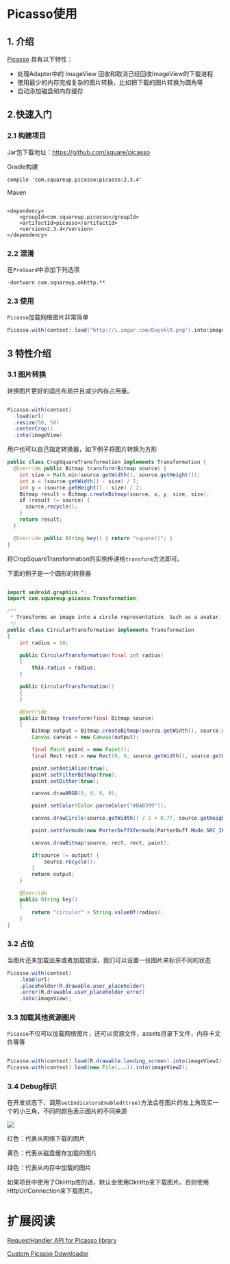 # Picasso使用



## 1. 介绍

[Picasso](http://square.github.io/picasso/) 具有以下特性：

* 处理Adapter中的 ImageView 回收和取消已经回收ImageView的下载进程
* 使用最少的内存完成复杂的图片转换，比如把下载的图片转换为圆角等
* 自动添加磁盘和内存缓存

## 2.快速入门

### 2.1 构建项目

Jar包下载地址：<https://github.com/square/picasso>

Gradle构建

```
compile 'com.squareup.picasso:picasso:2.3.4'

```
Maven

```

<dependency>
    <groupId>com.squareup.picasso</groupId>
    <artifactId>picasso</artifactId>
    <version>2.3.4</version>
</dependency>

```
### 2.2 混淆

在`ProGuard`中添加下列选项

```
-dontwarn com.squareup.okhttp.**

```

### 2.3 使用

`Picasso`加载网络图片非常简单

```java
Picasso.with(context).load("http://i.imgur.com/DvpvklR.png").into(imageView);

```

## 3 特性介绍

### 3.1 图片转换

转换图片更好的适应布局并且减少内存占用量。

```java

Picasso.with(context)
  .load(url)
  .resize(50, 50)
  .centerCrop()
  .into(imageView)

```

用户也可以自己指定转换器，如下例子将图片转换为方形

```java
public class CropSquareTransformation implements Transformation {
  @Override public Bitmap transform(Bitmap source) {
    int size = Math.min(source.getWidth(), source.getHeight());
    int x = (source.getWidth() - size) / 2;
    int y = (source.getHeight() - size) / 2;
    Bitmap result = Bitmap.createBitmap(source, x, y, size, size);
    if (result != source) {
      source.recycle();
    }
    return result;
  }

  @Override public String key() { return "square()"; }
}

```

将CropSquareTransformation的实例传递给`transform`方法即可。

下面的例子是一个圆形的转换器

```java

import android.graphics.*;
import com.squareup.picasso.Transformation;

/**
 * Transforms an image into a circle representation. Such as a avatar.
 */
public class CircularTransformation implements Transformation
{
    int radius = 10;

    public CircularTransformation(final int radius)
    {
        this.radius = radius;
    }

    public CircularTransformation()
    {
    }

    @Override
    public Bitmap transform(final Bitmap source)
    {
        Bitmap output = Bitmap.createBitmap(source.getWidth(), source.getHeight(), Bitmap.Config.ARGB_8888);
        Canvas canvas = new Canvas(output);

        final Paint paint = new Paint();
        final Rect rect = new Rect(0, 0, source.getWidth(), source.getHeight());

        paint.setAntiAlias(true);
        paint.setFilterBitmap(true);
        paint.setDither(true);

        canvas.drawARGB(0, 0, 0, 0);

        paint.setColor(Color.parseColor("#BAB399"));

        canvas.drawCircle(source.getWidth() / 2 + 0.7f, source.getHeight() / 2 + 0.7f, source.getWidth() / 2 - 1.1f, paint);

        paint.setXfermode(new PorterDuffXfermode(PorterDuff.Mode.SRC_IN));

        canvas.drawBitmap(source, rect, rect, paint);

        if(source != output) {
            source.recycle();
        }
        return output;
    }

    @Override
    public String key()
    {
        return "circular" + String.valueOf(radius);
    }
}

```

### 3.2 占位

当图片还未加载出来或者加载错误，我们可以设置一张图片来标识不同的状态

```java
Picasso.with(context)
    .load(url)
    .placeholder(R.drawable.user_placeholder)
    .error(R.drawable.user_placeholder_error)
    .into(imageView);

```

### 3.3 加载其他资源图片

`Picasso`不仅可以加载网络图片，还可以资源文件，assets目录下文件，内存卡文件等等

```java

Picasso.with(context).load(R.drawable.landing_screen).into(imageView1);
Picasso.with(context).load(new File(...)).into(imageView2);

```

### 3.4 Debug标识

在开发状态下，调用`setIndicatorsEnabled(true)`方法会在图片的左上角现实一个的小三角，不同的颜色表示图片的不同来源

![](http://square.github.io/picasso/static/debug.png)

红色：代表从网络下载的图片

黄色：代表从磁盘缓存加载的图片

绿色：代表从内存中加载的图片

如果项目中使用了OkHttp库的话，默认会使用OkHttp来下载图片。否则使用HttpUrlConnection来下载图片。



# 扩展阅读

[RequestHandler API for Picasso library](http://blog.jpardogo.com/requesthandler-api-for-picasso-library/)

[Custom Picasso Downloader](http://blog.jpardogo.com/custom-picasso-downloader/)






